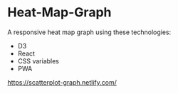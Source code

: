 # Heat-Map-Graph
A responsive heat map graph using these technologies:

- D3
- React
- CSS variables
- PWA

https://scatterplot-graph.netlify.com/